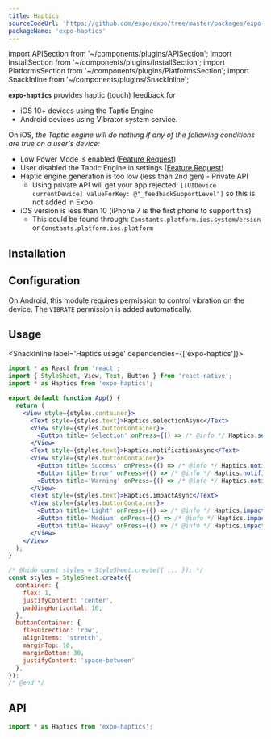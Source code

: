 ```yaml
---
title: Haptics
sourceCodeUrl: 'https://github.com/expo/expo/tree/master/packages/expo-haptics'
packageName: 'expo-haptics'
---
```


import APISection from '~/components/plugins/APISection';
import InstallSection from '~/components/plugins/InstallSection';
import PlatformsSection from '~/components/plugins/PlatformsSection';
import SnackInline from '~/components/plugins/SnackInline';

**`expo-haptics`** provides haptic (touch) feedback for

- iOS 10+ devices using the Taptic Engine
- Android devices using Vibrator system service.

On iOS, _the Taptic engine will do nothing if any of the following conditions are true on a user's device:_

- Low Power Mode is enabled ([Feature Request](https://expo.canny.io/feature-requests/p/expose-low-power-mode-ios-battery-saver-android))
- User disabled the Taptic Engine in settings ([Feature Request](https://expo.canny.io/feature-requests/p/react-native-settings))
- Haptic engine generation is too low (less than 2nd gen) - Private API
  - Using private API will get your app rejected: `[[UIDevice currentDevice] valueForKey: @"_feedbackSupportLevel"]` so this is not added in Expo
- iOS version is less than 10 (iPhone 7 is the first phone to support this)
  - This could be found through: `Constants.platform.ios.systemVersion` or `Constants.platform.ios.platform`

<PlatformsSection android emulator ios simulator />

## Installation

<InstallSection packageName="expo-haptics" />

## Configuration

On Android, this module requires permission to control vibration on the device. The `VIBRATE` permission is added automatically.

## Usage

<SnackInline label='Haptics usage' dependencies={['expo-haptics']}>

```jsx
import * as React from 'react';
import { StyleSheet, View, Text, Button } from 'react-native';
import * as Haptics from 'expo-haptics';

export default function App() {
  return (
    <View style={styles.container}>
      <Text style={styles.text}>Haptics.selectionAsync</Text>
      <View style={styles.buttonContainer}>
        <Button title='Selection' onPress={() => /* @info */ Haptics.selectionAsync() /* @end */} />
      </View>
      <Text style={styles.text}>Haptics.notificationAsync</Text>
      <View style={styles.buttonContainer}>
        <Button title='Success' onPress={() => /* @info */ Haptics.notificationAsync(Haptics.NotificationFeedbackType.Success) /* @end */} />
        <Button title='Error' onPress={() => /* @info */ Haptics.notificationAsync(Haptics.NotificationFeedbackType.Error) /* @end */} />
        <Button title='Warning' onPress={() => /* @info */ Haptics.notificationAsync(Haptics.NotificationFeedbackType.Warning) /* @end */} />
      </View>
      <Text style={styles.text}>Haptics.impactAsync</Text>
      <View style={styles.buttonContainer}>
        <Button title='Light' onPress={() => /* @info */ Haptics.impactAsync(Haptics.ImpactFeedbackStyle.Light) /* @end */} />
        <Button title='Medium' onPress={() => /* @info */ Haptics.impactAsync(Haptics.ImpactFeedbackStyle.Medium) /* @end */} />
        <Button title='Heavy' onPress={() => /* @info */ Haptics.impactAsync(Haptics.ImpactFeedbackStyle.Heavy) /* @end */} />
      </View>
    </View>
  );
}

/* @hide const styles = StyleSheet.create({ ... }); */
const styles = StyleSheet.create({
  container: {
    flex: 1,
    justifyContent: 'center',
    paddingHorizontal: 16,
  },
  buttonContainer: {
    flexDirection: 'row',
    alignItems: 'stretch',
    marginTop: 10,
    marginBottom: 30,
    justifyContent: 'space-between'
  },
});
/* @end */
```

</SnackInline>

## API

```js
import * as Haptics from 'expo-haptics';
```

<APISection packageName="expo-haptics" apiName="Haptics" />